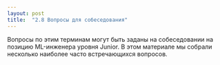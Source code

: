 ```yaml
---
layout: post
title:  "2.8 Вопросы для собеседования"
---
```

Вопросы по этим терминам могут быть заданы на собеседовании на позицию ML-инженера уровня Junior. В этом материале мы собрали несколько наиболее часто встречающихся вопросов.
